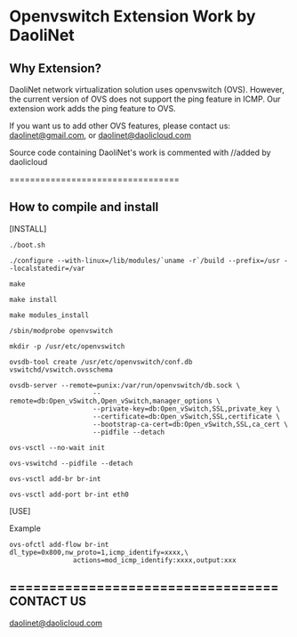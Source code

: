Openvswitch Extension Work by DaoliNet
=================================

Why Extension?
---------------------------------

DaoliNet network virtualization solution uses openvswitch (OVS). However, the current version of OVS does not support the ping feature in ICMP. Our extension work adds the ping feature to OVS.

If you want us to add other OVS features, please contact us: daolinet@gmail.com, or daolinet@daolicloud.com

Source code containing DaoliNet's work is commented with //added by daolicloud

=================================

How to compile and install
---------------------------------
[INSTALL]

	./boot.sh

	./configure --with-linux=/lib/modules/`uname -r`/build --prefix=/usr --localstatedir=/var

	make

	make install

	make modules_install

	/sbin/modprobe openvswitch

	mkdir -p /usr/etc/openvswitch

	ovsdb-tool create /usr/etc/openvswitch/conf.db vswitchd/vswitch.ovsschema

	ovsdb-server --remote=punix:/var/run/openvswitch/db.sock \
        	             --remote=db:Open_vSwitch,Open_vSwitch,manager_options \
        	             --private-key=db:Open_vSwitch,SSL,private_key \
        	             --certificate=db:Open_vSwitch,SSL,certificate \
        	             --bootstrap-ca-cert=db:Open_vSwitch,SSL,ca_cert \
        	             --pidfile --detach

	ovs-vsctl --no-wait init

	ovs-vswitchd --pidfile --detach

	ovs-vsctl add-br br-int

	ovs-vsctl add-port br-int eth0


[USE]

Example

	ovs-ofctl add-flow br-int dl_type=0x800,nw_proto=1,icmp_identify=xxxx,\
					actions=mod_icmp_identify:xxxx,output:xxx

==================================
CONTACT US
----------------------------------
daolinet@daolicloud.com
